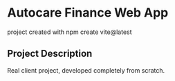 # Autocare Finance Web App

project created with
npm create vite@latest

## Project Description

Real client project, developed completely from scratch.
